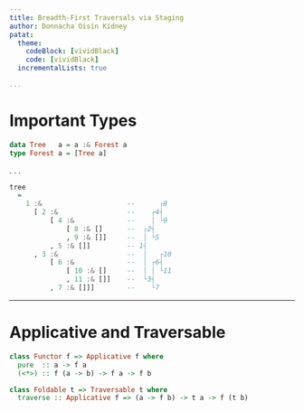 ```yaml
---
title: Breadth-First Traversals via Staging
author: Donnacha Oisín Kidney
patat:
  theme:
    codeBlock: [vividBlack]
    code: [vividBlack]
  incrementalLists: true

...
```


# Important Types

```haskell
data Tree   a = a :& Forest a
type Forest a = [Tree a]
```

. . .

```haskell
tree
  =
    1 :&                     --      ┌8
      [ 2 :&                 --    ┌4┤
          [ 4 :&             --    │ └9
              [ 8 :& []      --  ┌2┤
              , 9 :& []]     --  │ └5
          , 5 :& []]         -- 1┤
      , 3 :&                 --  │   ┌10
          [ 6 :&             --  │ ┌6┤
              [ 10 :& []     --  │ │ └11
              , 11 :& []]    --  └3┤
          , 7 :& []]]        --    └7
```

---

# Applicative and Traversable

```haskell
class Functor f => Applicative f where
  pure  :: a -> f a
  (<*>) :: f (a -> b) -> f a -> f b
```

```haskell
class Foldable t => Traversable t where
  traverse :: Applicative f => (a -> f b) -> t a -> f (t b)
```
